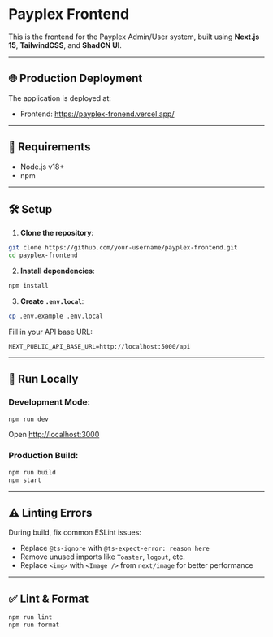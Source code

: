# Payplex Frontend

This is the frontend for the Payplex Admin/User system, built using **Next.js 15**, **TailwindCSS**, and **ShadCN UI**.

---

## 🌐 Production Deployment

The application is deployed at:
- Frontend: https://payplex-fronend.vercel.app/
  
---

## 🚀 Requirements

- Node.js v18+
- npm

---

## 🛠 Setup

1. **Clone the repository**:

```bash
git clone https://github.com/your-username/payplex-frontend.git
cd payplex-frontend
```

2. **Install dependencies**:

```bash
npm install
```

3. **Create `.env.local`**:

```bash
cp .env.example .env.local
```

Fill in your API base URL:

```
NEXT_PUBLIC_API_BASE_URL=http://localhost:5000/api
```

---

## 🧪 Run Locally

### Development Mode:

```bash
npm run dev
```

Open [http://localhost:3000](http://localhost:3000)

### Production Build:

```bash
npm run build
npm start
```

---

## ⚠️ Linting Errors

During build, fix common ESLint issues:

- Replace `@ts-ignore` with `@ts-expect-error: reason here`
- Remove unused imports like `Toaster`, `logout`, etc.
- Replace `<img>` with `<Image />` from `next/image` for better performance

---

## ✅ Lint & Format

```bash
npm run lint
npm run format
```
